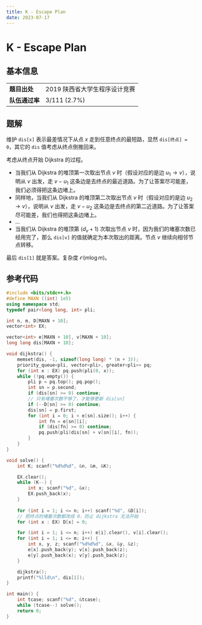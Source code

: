 ```yaml
---
title: K - Escape Plan
date: 2023-07-17
---
```


# K - Escape Plan

## 基本信息

<table>
<tr>
<td><b>题目出处</b></td><td>2019 陕西省大学生程序设计竞赛</td>
</tr>
<tr>
<td><b>队伍通过率</b></td><td>3/111 (2.7%)</td>
</tr>
</table>

## 题解

维护 `dis[x]` 表示最差情况下从点 $x$ 走到任意终点的最短路，显然 `dis[终点] = 0`，其它的 `dis` 值考虑从终点倒推回来。

考虑从终点开始 Dijkstra 的过程。

* 当我们从 Dijkstra 的堆顶第一次取出节点 $v$ 时（假设对应的是边 $u_1 \to v$），说明从 $v$ 出发，走 $v - u_1$ 这条边是去终点的最近道路。为了让答案尽可能差，我们必须得把这条边堵上。
* 同样地，当我们从 Dijkstra 的堆顶第二次取出节点 $v$ 时（假设对应的是边 $u_2 \to v$），说明从 $v$ 出发，走 $v - u_2$ 这条边是去终点的第二近道路。为了让答案尽可能差，我们也得把这条边堵上。
* ...
* 当我们从 Dijkstra 的堆顶第 $(d_v + 1)$ 次取出节点 $v$ 时，因为我们的堵塞次数已经用完了，那么 `dis[v]` 的值就确定为本次取出的距离。节点 $v$ 继续向相邻节点转移。

最后 `dis[1]` 就是答案。复杂度 $\mathcal{O}(m\log m)$。

## 参考代码

```c++ linenums="1"
#include <bits/stdc++.h>
#define MAXN ((int) 1e5)
using namespace std;
typedef pair<long long, int> pli;

int n, m, D[MAXN + 10];
vector<int> EX;

vector<int> e[MAXN + 10], v[MAXN + 10];
long long dis[MAXN + 10];

void dijkstra() {
    memset(dis, -1, sizeof(long long) * (n + 3));
    priority_queue<pli, vector<pli>, greater<pli>> pq;
    for (int x : EX) pq.push(pli(0, x));
    while (!pq.empty()) {
        pli p = pq.top(); pq.pop();
        int sn = p.second;
        if (dis[sn] >= 0) continue;
        // 只有堵塞次数不够了，才能够更新 dis[sn]
        if (--D[sn] >= 0) continue;
        dis[sn] = p.first;
        for (int i = 0; i < e[sn].size(); i++) {
            int fn = e[sn][i];
            if (dis[fn] >= 0) continue;
            pq.push(pli(dis[sn] + v[sn][i], fn));
        }
    }
}

void solve() {
    int K; scanf("%d%d%d", &n, &m, &K);

    EX.clear();
    while (K--) {
        int x; scanf("%d", &x);
        EX.push_back(x);
    }
    
    for (int i = 1; i <= n; i++) scanf("%d", &D[i]);
    // 把终点的堵塞次数都改成 0，防止 dijkstra 无法开始
    for (int x : EX) D[x] = 0;

    for (int i = 1; i <= n; i++) e[i].clear(), v[i].clear();
    for (int i = 1; i <= m; i++) {
        int x, y, z; scanf("%d%d%d", &x, &y, &z);
        e[x].push_back(y); v[x].push_back(z);
        e[y].push_back(x); v[y].push_back(z);
    }

    dijkstra();
    printf("%lld\n", dis[1]);
}

int main() {
    int tcase; scanf("%d", &tcase);
    while (tcase--) solve();
    return 0;
}
```
